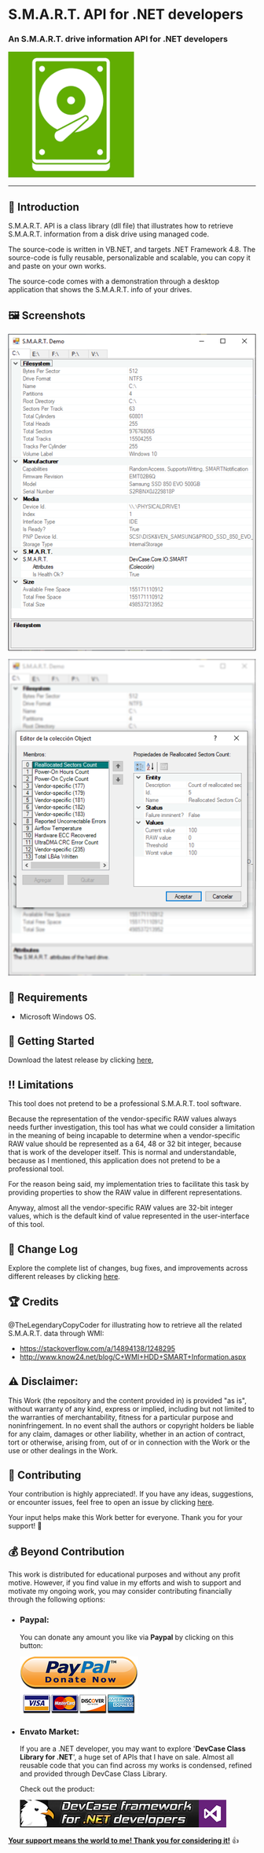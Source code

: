 <!-- Common Project Tags:
command-line 
console-applications 
desktop-app 
desktop-application 
dotnet 
dotnet-core 
netcore 
netframework 
netframework48 
tool 
tools 
vbnet 
visualstudio 
windows 
windows-app 
windows-application 
windows-applications 
windows-forms 
winforms 
 -->

# S.M.A.R.T. API for .NET developers

### An S.M.A.R.T. drive information API for .NET developers

![App](Images/App.png)

------------------

## 👋 Introduction

S.M.A.R.T. API is a class library (dll file) that illustrates how to retrieve S.M.A.R.T. information from a disk drive using managed code. 

The source-code is written in VB.NET, and targets .NET Framework 4.8. The source-code is fully reusable, personalizable and scalable, you can copy it and paste on your own works.

The source-code comes with a demonstration through a desktop application that shows the S.M.A.R.T. info of your drives.

## 🖼️ Screenshots

![](Images/Screenshot%201.png)

![](Images/Screenshot%202.png)

## 📝 Requirements

- Microsoft Windows OS.

## 🤖 Getting Started

Download the latest release by clicking [here](https://github.com/ElektroStudios/S.M.A.R.T.-API-for-.NET-developers-SMART-drive-info/releases/latest),

## ‼️ Limitations

This tool does not pretend to be a professional S.M.A.R.T. tool software. 

Because the representation of the vendor-specific RAW values always needs further investigation, this tool has what we could consider a limitation in the meaning of being incapable to determine when a vendor-specific RAW value should be represented as a 64, 48 or 32 bit integer, because that is work of the developer itself. This is normal and understandable, because as I mentioned, this application does not pretend to be a professional tool.

For the reason being said, my implementation tries to facilitate this task by providing properties to show the RAW value in different representations. 

Anyway, almost all the vendor-specific RAW values are 32-bit integer values, which is the default kind of value represented in the user-interface of this tool.

## 🔄 Change Log

Explore the complete list of changes, bug fixes, and improvements across different releases by clicking [here](/Docs/CHANGELOG.md).

## 🏆 Credits

@TheLegendaryCopyCoder for illustrating how to retrieve all the related S.M.A.R.T. data through WMI:

 - https://stackoverflow.com/a/14894138/1248295
 - http://www.know24.net/blog/C+WMI+HDD+SMART+Information.aspx

## ⚠️ Disclaimer:

This Work (the repository and the content provided in) is provided "as is", without warranty of any kind, express or implied, including but not limited to the warranties of merchantability, fitness for a particular purpose and noninfringement. In no event shall the authors or copyright holders be liable for any claim, damages or other liability, whether in an action of contract, tort or otherwise, arising from, out of or in connection with the Work or the use or other dealings in the Work.

## 💪 Contributing

Your contribution is highly appreciated!. If you have any ideas, suggestions, or encounter issues, feel free to open an issue by clicking [here](https://github.com/ElektroStudios/S.M.A.R.T.-API-for-.NET-developers-SMART-drive-info/issues/new/choose). 

Your input helps make this Work better for everyone. Thank you for your support! 🚀

## 💰 Beyond Contribution 

This work is distributed for educational purposes and without any profit motive. However, if you find value in my efforts and wish to support and motivate my ongoing work, you may consider contributing financially through the following options:

 - ### Paypal:
    You can donate any amount you like via **Paypal** by clicking on this button:

    [![Donation Account](Images/Paypal_Donate.png)](https://www.paypal.com/cgi-bin/webscr?cmd=_s-xclick&hosted_button_id=E4RQEV6YF5NZY)

 - ### Envato Market:
   If you are a .NET developer, you may want to explore '**DevCase Class Library for .NET**', a huge set of APIs that I have on sale.
   Almost all reusable code that you can find across my works is condensed, refined and provided through DevCase Class Library.

    Check out the product:
    
   [![DevCase Class Library for .NET](Images/DevCase_Banner.png)](https://codecanyon.net/item/elektrokit-class-library-for-net/19260282)

<u>**Your support means the world to me! Thank you for considering it!**</u> 👍
